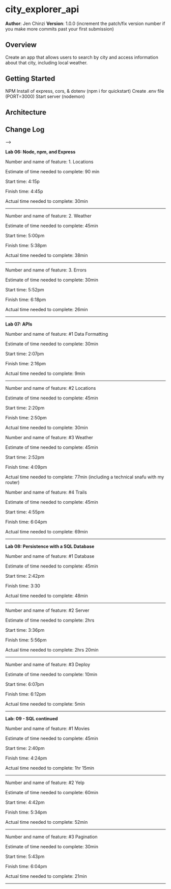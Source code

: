 # city_explorer_api

**Author**: Jen Chinzi
**Version**: 1.0.0 (increment the patch/fix version number if you make more commits past your first submission)

## Overview
Create an app that allows users to search by city and access information about that city, including local weather.

## Getting Started
NPM Install of express, cors, & dotenv (npm i for quickstart)
Create .env file (PORT=3000)
Start server (nodemon)

## Architecture
<!-- Provide a detailed description of the application design. What technologies (languages, libraries, etc) you're using, and any other relevant design information. -->

## Change Log
<!-- Use this area to document the iterative changes made to your application as each feature is successfully implemented. Use time stamps. Here's an examples:

01-01-2001 4:59pm - Application now has a fully-functional express server, with a GET route for the location resource.

## Credits and Collaborations
<!-- Give credit (and a link) to other people or resources that helped you build this application. -->
-->

**Lab 06: Node, npm, and Express**

Number and name of feature: 1. Locations

Estimate of time needed to complete: 90 min

Start time: 4:15p

Finish time: 4:45p

Actual time needed to complete: 30min

---

Number and name of feature: 2. Weather

Estimate of time needed to complete: 45min

Start time: 5:00pm

Finish time: 5:38pm

Actual time needed to complete: 38min

---

Number and name of feature: 3. Errors

Estimate of time needed to complete: 30min

Start time: 5:52pm

Finish time: 6:18pm

Actual time needed to complete: 26min

---
**Lab 07: APIs**


Number and name of feature: #1 Data Formatting

Estimate of time needed to complete: 30min

Start time: 2:07pm

Finish time: 2:16pm

Actual time needed to complete: 9min

---

Number and name of feature: #2 Locations

Estimate of time needed to complete: 45min

Start time: 2:20pm

Finish time: 2:50pm

Actual time needed to complete: 30min


Number and name of feature: #3 Weather

Estimate of time needed to complete: 45min

Start time: 2:52pm

Finish time: 4:09pm

Actual time needed to complete: 77min (including a technical snafu with my router)


Number and name of feature: #4 Trails

Estimate of time needed to complete: 45min

Start time: 4:55pm

Finish time: 6:04pm

Actual time needed to complete: 69min

---
**Lab 08: Persistence with a SQL Database**


Number and name of feature: #1 Database

Estimate of time needed to complete: 45min

Start time: 2:42pm

Finish time: 3:30

Actual time needed to complete: 48min

---

Number and name of feature: #2 Server

Estimate of time needed to complete: 2hrs

Start time: 3:36pm

Finish time: 5:56pm

Actual time needed to complete: 2hrs 20min

---

Number and name of feature: #3 Deploy

Estimate of time needed to complete: 10min

Start time: 6:07pm

Finish time: 6:12pm

Actual time needed to complete: 5min

---
**Lab: 09 - SQL continued**


Number and name of feature: #1 Movies

Estimate of time needed to complete: 45min

Start time: 2:40pm

Finish time: 4:24pm

Actual time needed to complete: 1hr 15min

---

Number and name of feature: #2 Yelp

Estimate of time needed to complete: 60min

Start time: 4:42pm

Finish time: 5:34pm

Actual time needed to complete: 52min

---

Number and name of feature: #3 Pagination

Estimate of time needed to complete: 30min

Start time: 5:43pm

Finish time: 6:04pm

Actual time needed to complete: 21min

---
